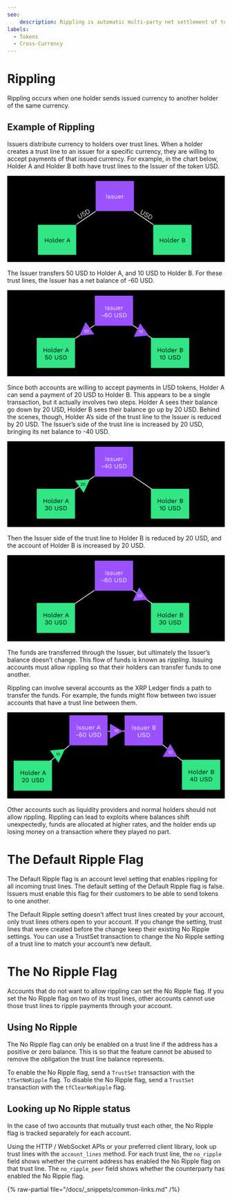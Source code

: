 ```yaml
---
seo:
    description: Rippling is automatic multi-party net settlement of token balances.
labels:
  - Tokens
  - Cross-Currency
---
```

# Rippling

Rippling occurs when one holder sends issued currency to another holder of the same currency. 

## Example of Rippling

Issuers distribute currency to holders over trust lines. When a holder creates a trust line to an issuer for a specific currency, they are willing to accept payments of that issued currency. For example, in the chart below, Holder A and Holder B both have trust lines to the Issuer of the token USD.

[![Issuer with trust lines to two holders.](/docs/img/cpt-rippling1.png "Issuer with trust lines to two holders.")](/docs/img/cpt-rippling1.png)

The Issuer transfers 50 USD to Holder A, and 10 USD to Holder B. For these trust lines, the Issuer has a net balance of -60 USD.

[![Issuer sends currency to holders.](/docs/img/cpt-rippling2.png "Issuer sends currency to holders.")](/docs/img/cpt-rippling2.png)

Since both accounts are willing to accept payments in USD tokens, Holder A can send a payment of 20 USD to Holder B. This appears to be a single transaction, but it actually involves two steps. Holder A sees their balance go down by 20 USD, Holder B sees their balance go up by 20 USD. Behind the scenes, though, Holder A’s side of the trust line to the Issuer is reduced by 20 USD. The Issuer’s side of the trust line is increased by 20 USD, bringing its net balance to -40 USD.

[![Holder A sends currency through the Issuer.](/docs/img/cpt-rippling3.png "Holder A sends currency through the Issuer.")](/docs/img/cpt-rippling3.png)

Then the Issuer side of the trust line to Holder B is reduced by 20 USD, and the account of Holder B is increased by 20 USD.

[![Holder B receives currency through the Issuer.](/docs/img/cpt-rippling4.png "Holder B receives currency through the Issuer.")](/docs/img/cpt-rippling4.png)

The funds are transferred through the Issuer, but ultimately the Issuer’s balance doesn’t change. This flow of funds is known as _rippling_. Issuing accounts must allow rippling so that their holders can transfer funds to one another. 

Rippling can involve several accounts as the XRP Ledger finds a path to transfer the funds. For example, the funds might flow between two issuer accounts that have a trust line between them.

[![Holder A transfers currency through Issuers A and B to get to Holder B.](/docs/img/cpt-rippling5.png "Holder A transfers currency through Issuers A and B to get to Holder B.")](/docs/img/cpt-rippling5.png)

Other accounts such as liquidity providers and normal holders should not allow rippling. Rippling can lead to exploits where balances shift unexpectedly, funds are allocated at higher rates, and the holder ends up losing money on a transaction where they played no part.

# The Default Ripple Flag

The Default Ripple flag is an account level setting that enables rippling for all incoming trust lines. The default setting of the Default Ripple flag is false. Issuers must enable this flag for their customers to be able to send tokens to one another.

The Default Ripple setting doesn’t affect trust lines created by your account, only trust lines others open to your account. If you change the setting, trust lines that were created before the change keep their existing No Ripple settings. You can use a TrustSet transaction to change the No Ripple setting of a trust line to match your account’s new default.

# The No Ripple Flag

Accounts that do not want to allow rippling can set the No Ripple flag. If you set the No Ripple flag on two of its trust lines, other accounts cannot use those trust lines to ripple payments through your account.

## Using No Ripple

The No Ripple flag can only be enabled on a trust line if the address has a positive or zero balance. This is so that the feature cannot be abused to remove the obligation the trust line balance represents.

To enable the No Ripple flag, send a `TrustSet` transaction with the `tfSetNoRipple` flag. To disable the No Ripple flag, send a `TrustSet` transaction with the `tfClearNoRipple` flag.

## Looking up No Ripple status

In the case of two accounts that mutually trust each other, the No Ripple flag is tracked separately for each account.

Using the HTTP / WebSocket APIs or your preferred client library, look up trust lines with the `account_lines` method. For each trust line, the `no_ripple` field shows whether the current address has enabled the No Ripple flag on that trust line. The `no_ripple_peer` field shows whether the counterparty has enabled the No Ripple flag.

{% raw-partial file="/docs/_snippets/common-links.md" /%}
